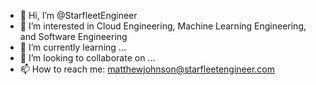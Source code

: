 - 👋 Hi, I’m @StarfleetEngineer
- 👀 I’m interested in Cloud Engineering, Machine Learning Engineering, and Software Engineering
- 🌱 I’m currently learning ...
- 💞️ I’m looking to collaborate on ...
- 📫 How to reach me: matthewjohnson@starfleetengineer.com

<!---
StarfleetEngineer/StarfleetEngineer is a ✨ special ✨ repository because its `README.md` (this file) appears on your GitHub profile.
You can click the Preview link to take a look at your changes.
--->

